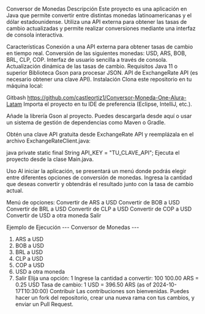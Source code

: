 Conversor de Monedas
Descripción
Este proyecto es una aplicación en Java que permite convertir entre distintas monedas latinoamericanas y el dólar estadounidense. 
Utiliza una API externa para obtener las tasas de cambio actualizadas y permite realizar conversiones mediante una interfaz de consola interactiva.

Características
Conexión a una API externa para obtener tasas de cambio en tiempo real.
Conversión de las siguientes monedas: USD, ARS, BOB, BRL, CLP, COP.
Interfaz de usuario sencilla a través de consola.
Actualización dinámica de las tasas de cambio.
Requisitos
Java 11 o superior
Biblioteca Gson para procesar JSON.
API de ExchangeRate API (es necesario obtener una clave API).
Instalación
Clona este repositorio en tu máquina local:

Gitbash
https://github.com/castleortiz1/Conversor-Moneda-One-Alura-Latam
Importa el proyecto en tu IDE de preferencia (Eclipse, IntelliJ, etc.).

Añade la librería Gson al proyecto. Puedes descargarla desde aquí o usar un sistema de gestión de dependencias como Maven o Gradle.

Obtén una clave API gratuita desde ExchangeRate API y reemplázala en el archivo ExchangeRateClient.java:

java
private static final String API_KEY = "TU_CLAVE_API";
Ejecuta el proyecto desde la clase Main.java.

Uso
Al iniciar la aplicación, se presentará un menú donde podrás elegir entre diferentes opciones de conversión de monedas.
Ingresa la cantidad que deseas convertir y obtendrás el resultado junto con la tasa de cambio actual.

Menú de opciones:
Convertir de ARS a USD
Convertir de BOB a USD
Convertir de BRL a USD
Convertir de CLP a USD
Convertir de COP a USD
Convertir de USD a otra moneda
Salir

Ejemplo de Ejecución
--- Conversor de Monedas ---
1. ARS a USD
2. BOB a USD
3. BRL a USD
4. CLP a USD
5. COP a USD
6. USD a otra moneda
7. Salir
Elija una opción: 1
Ingrese la cantidad a convertir: 100
100.00 ARS = 0.25 USD
Tasa de cambio: 1 USD = 396.50 ARS (as of 2024-10-17T10:30:00)
Contribuir
Las contribuciones son bienvenidas. Puedes hacer un fork del repositorio, 
crear una nueva rama con tus cambios, y enviar un Pull Request.
